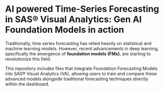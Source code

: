 # AI powered Time-Series Forecasting in SAS® Visual Analytics: Gen AI Foundation Models in action

Traditionally, time series forecasting has relied heavily on statistical and machine learning models. However, recent advancements in deep learning, specifically the emergence of **foundation models (FMs)**, are starting to revolutionize this field.

This repository includes files that integrate Foundation Forecasting Models into SAS® Visual Analytics (VA), allowing users to train and compare these advanced models alongside traditional forecasting techniques directly within the dashboard.

